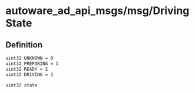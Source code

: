 # autoware_ad_api_msgs/msg/DrivingState

## Definition

```txt
uint32 UNKNOWN = 0
uint32 PREPARING = 1
uint32 READY = 2
uint32 DRIVING = 3

uint32 state
```
